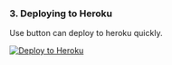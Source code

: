 ### 3. Deploying to Heroku

Use button can deploy to heroku quickly.

[![Deploy to Heroku](https://www.herokucdn.com/deploy/button.png)](https://heroku.com/deploy)